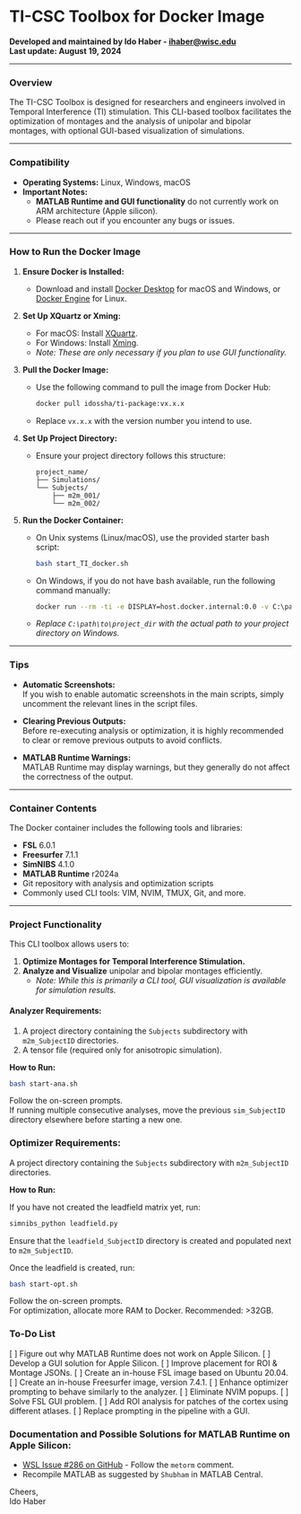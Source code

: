 
# TI-CSC Toolbox for Docker Image

**Developed and maintained by Ido Haber - [ihaber@wisc.edu](mailto:ihaber@wisc.edu)**  
**Last update: August 19, 2024**

---

### Overview

The TI-CSC Toolbox is designed for researchers and engineers involved in Temporal Interference (TI) stimulation. This CLI-based toolbox facilitates the optimization of montages and the analysis of unipolar and bipolar montages, with optional GUI-based visualization of simulations.

---

### Compatibility

- **Operating Systems:** Linux, Windows, macOS
- **Important Notes:**  
  - **MATLAB Runtime and GUI functionality** do not currently work on ARM architecture (Apple silicon).  
  - Please reach out if you encounter any bugs or issues.

---

### How to Run the Docker Image

1. **Ensure Docker is Installed:**
   - Download and install [Docker Desktop](https://www.docker.com/products/docker-desktop) for macOS and Windows, or [Docker Engine](https://docs.docker.com/engine/install/) for Linux.

2. **Set Up XQuartz or Xming:**
   - For macOS: Install [XQuartz](https://www.xquartz.org/).
   - For Windows: Install [Xming](https://sourceforge.net/projects/xming/).
   - *Note: These are only necessary if you plan to use GUI functionality.*

3. **Pull the Docker Image:**
   - Use the following command to pull the image from Docker Hub:
     ```sh
     docker pull idossha/ti-package:vx.x.x
     ```
   - Replace `vx.x.x` with the version number you intend to use.

4. **Set Up Project Directory:**
   - Ensure your project directory follows this structure:
     ```
     project_name/
     ├── Simulations/
     └── Subjects/
         ├── m2m_001/
         └── m2m_002/
     ```

5. **Run the Docker Container:**
   - On Unix systems (Linux/macOS), use the provided starter bash script:
     ```sh
     bash start_TI_docker.sh
     ```
   - On Windows, if you do not have bash available, run the following command manually:
     ```sh
     docker run --rm -ti -e DISPLAY=host.docker.internal:0.0 -v C:\path\to\project_dir:/mnt/project_dir idossha/ti-package:vx.x.x
     ```
   - *Replace `C:\path\to\project_dir` with the actual path to your project directory on Windows.*

---

### Tips

- **Automatic Screenshots:**  
  If you wish to enable automatic screenshots in the main scripts, simply uncomment the relevant lines in the script files.

- **Clearing Previous Outputs:**  
  Before re-executing analysis or optimization, it is highly recommended to clear or remove previous outputs to avoid conflicts.

- **MATLAB Runtime Warnings:**  
  MATLAB Runtime may display warnings, but they generally do not affect the correctness of the output.

---

### Container Contents

The Docker container includes the following tools and libraries:

- **FSL** 6.0.1
- **Freesurfer** 7.1.1
- **SimNIBS** 4.1.0
- **MATLAB Runtime** r2024a
- Git repository with analysis and optimization scripts
- Commonly used CLI tools: VIM, NVIM, TMUX, Git, and more.

---

### Project Functionality

This CLI toolbox allows users to:

1. **Optimize Montages for Temporal Interference Stimulation.**
2. **Analyze and Visualize** unipolar and bipolar montages efficiently.
   - *Note: While this is primarily a CLI tool, GUI visualization is available for simulation results.*

#### Analyzer Requirements:

1. A project directory containing the `Subjects` subdirectory with `m2m_SubjectID` directories.
2. A tensor file (required only for anisotropic simulation).

**How to Run:**

```sh
bash start-ana.sh
```

Follow the on-screen prompts.  
If running multiple consecutive analyses, move the previous `sim_SubjectID` directory elsewhere before starting a new one.

### Optimizer Requirements:
A project directory containing the `Subjects` subdirectory with `m2m_SubjectID` directories.

**How to Run:**

If you have not created the leadfield matrix yet, run:

```sh
simnibs_python leadfield.py
```

Ensure that the `leadfield_SubjectID` directory is created and populated next to `m2m_SubjectID`.

Once the leadfield is created, run:

```bash
bash start-opt.sh
```

Follow the on-screen prompts.  
For optimization, allocate more RAM to Docker. Recommended: >32GB.

### To-Do List

[ ] Figure out why MATLAB Runtime does not work on Apple Silicon.
[ ] Develop a GUI solution for Apple Silicon.
[ ] Improve placement for ROI & Montage JSONs.
[ ] Create an in-house FSL image based on Ubuntu 20.04.
[ ] Create an in-house Freesurfer image, version 7.4.1.
[ ] Enhance optimizer prompting to behave similarly to the analyzer.
[ ] Eliminate NVIM popups.
[ ] Solve FSL GUI problem.
[ ] Add ROI analysis for patches of the cortex using different atlases.
[ ] Replace prompting in the pipeline with a GUI.

### Documentation and Possible Solutions for MATLAB Runtime on Apple Silicon:

- [WSL Issue #286 on GitHub](https://github.com/microsoft/WSL/issues/286) - Follow the `metorm` comment.
- Recompile MATLAB as suggested by `Shubham` in MATLAB Central.

Cheers,  
Ido Haber
